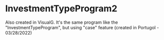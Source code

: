 # InvestmentTypeProgram2
Also created in VisualG. It's the same program like the "InvestmentTypeProgram", but using "case" feature (created in Portugol - 03/28/2022)
